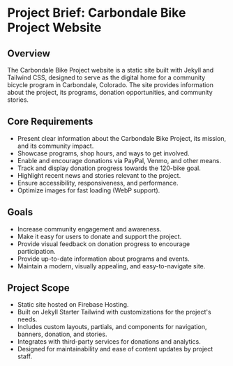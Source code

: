 # Project Brief: Carbondale Bike Project Website

## Overview

The Carbondale Bike Project website is a static site built with Jekyll and Tailwind CSS, designed to serve as the digital home for a community bicycle program in Carbondale, Colorado. The site provides information about the project, its programs, donation opportunities, and community stories.

## Core Requirements

- Present clear information about the Carbondale Bike Project, its mission, and its community impact.
- Showcase programs, shop hours, and ways to get involved.
- Enable and encourage donations via PayPal, Venmo, and other means.
- Track and display donation progress towards the 120-bike goal.
- Highlight recent news and stories relevant to the project.
- Ensure accessibility, responsiveness, and performance.
- Optimize images for fast loading (WebP support).

## Goals

- Increase community engagement and awareness.
- Make it easy for users to donate and support the project.
- Provide visual feedback on donation progress to encourage participation.
- Provide up-to-date information about programs and events.
- Maintain a modern, visually appealing, and easy-to-navigate site.

## Project Scope

- Static site hosted on Firebase Hosting.
- Built on Jekyll Starter Tailwind with customizations for the project's needs.
- Includes custom layouts, partials, and components for navigation, banners, donation, and stories.
- Integrates with third-party services for donations and analytics.
- Designed for maintainability and ease of content updates by project staff.
